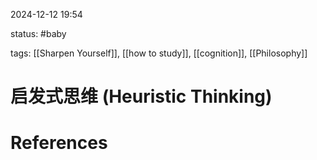 2024-12-12    19:54

status: #baby

tags: [[Sharpen Yourself]], [[how to study]], [[cognition]], [[Philosophy]]


# 启发式思维 (Heuristic Thinking)




# References
